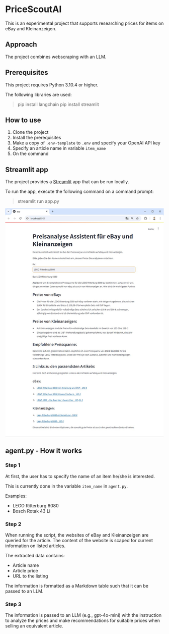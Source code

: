 # PriceScoutAI

This is an experimental project that supports researching prices for items on eBay and Kleinanzeigen. 

## Approach

The project combines webscraping with an LLM.

## Prerequisites

This project requires Python 3.10.4 or higher.

The following libraries are used: 

> pip install langchain
> pip install streamlit

## How to use

1. Clone the project 
2. Install the prerequisites
3. Make a copy of `.env-template` to `.env` and specify your OpenAI API key
4. Specify an article name in variable `item_name`
5. On the command 

## Streamlit app

The project provides a [Streamlit](https://streamlit.io/) app that can be run locally.

To run the app, execute the following command on a command prompt:

> streamlit run app.py

![Example: Price Agent with query](images/priceagent_streamlit_app_example_lego_ritterburg_6080.jpg)

## agent.py - How it works

### Step 1

At first, the user has to specify the name of an item he/she is interested.

This is currently done in the variable `item_name` in `agent.py`.

Examples:

- LEGO Ritterburg 6080
- Bosch Rotak 43 Li

### Step 2

When running the script, the websites of eBay and Kleinanzeigen are queried for the article.
The content of the website is scaped for current information on listed articles. 

The extracted data contains:

- Article name
- Article price
- URL to the listing

The information is formatted as a Markdown table such that it can be passed to an LLM.

### Step 3

The information is passed to an LLM (e.g., gpt-4o-mini) with the instruction to analyze the prices and make recommendations for suitable prices when selling an equivalent article.



